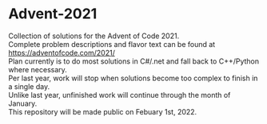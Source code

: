 # Advent-2021
Collection of solutions for the Advent of Code 2021.  
Complete problem descriptions and flavor text can be found at https://adventofcode.com/2021/  
Plan currently is to do most solutions in C#/.net and fall back to C++/Python where necessary.  
Per last year, work will stop when solutions become too complex to finish in a single day.  
Unlike last year, unfinished work will continue through the month of January.  
This repository will be made public on Febuary 1st, 2022.  
